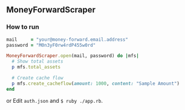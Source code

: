 ## MoneyForwardScraper

### How to run

```ruby
mail     = "your@money-forward.email.address"
password = "M0n3yF0rw4rdP455w0rd"

MoneyForwardScraper.open(mail, password) do |mfs|
  # Show total assets
  p mfs.total_assets

  # Create cache flow
  p mfs.create_cacheflow(amount: 1000, content: "Sample Amount")
end
```

or Edit `auth.json` and `$ ruby ./app.rb`.